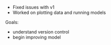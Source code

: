 * Fixed issues with v1
* Worked on plotting data and running models 

Goals:
* understand version control 
* begin improving model 

